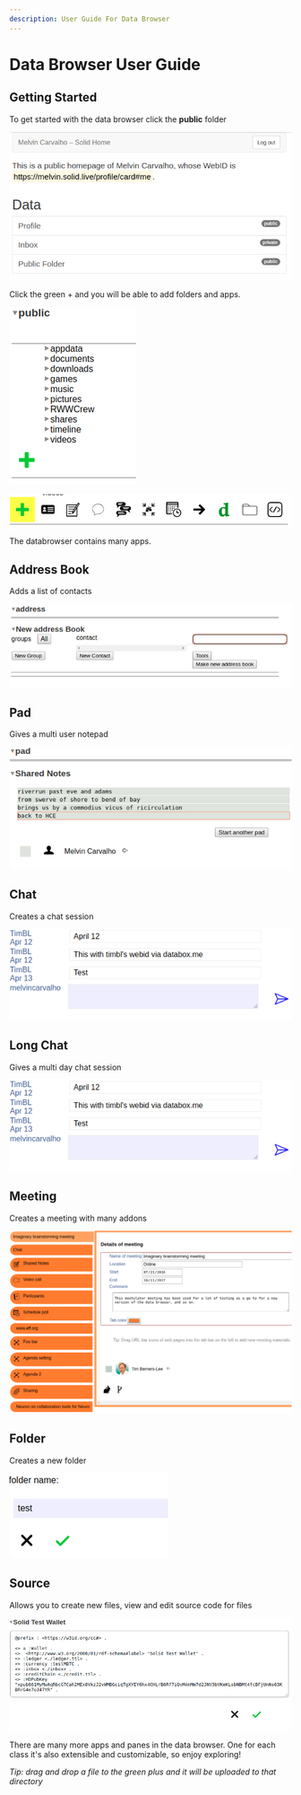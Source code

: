 ```yaml
---
description: User Guide For Data Browser
---
```


# Data Browser User Guide

## Getting Started

To get started with the data browser click the **public** folder

![](.gitbook/assets/databrowser_home.png)

Click the green + and you will be able to add folders and apps.

![](.gitbook/assets/databrowser_public.png)

![](.gitbook/assets/databrowser_apps.png)

The databrowser contains many apps.

## Address Book

Adds a list of contacts

![](.gitbook/assets/db_address.png)

## Pad

Gives a multi user notepad

![](.gitbook/assets/db_pad.png)

## Chat

Creates a chat session

![](.gitbook/assets/db_chat.png)

## Long Chat

Gives a multi day chat session

![](.gitbook/assets/db_chat%20%282%29.png)

## Meeting

Creates a meeting with many addons

![](.gitbook/assets/db_meeting.png)

## Folder

Creates a new folder

![](.gitbook/assets/db_folder.png)

## Source

Allows you to create new files, view and edit source code for files

![](.gitbook/assets/db_source.png)

There are many more apps and panes in the data browser.  One for each class it's also extensible and customizable, so enjoy exploring!

_Tip: drag and drop a file to the green plus and it will be uploaded to that directory_



